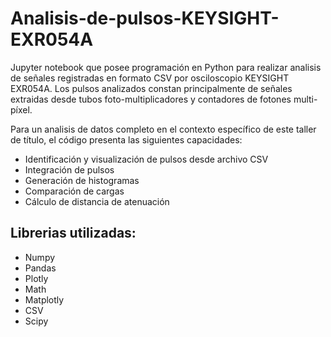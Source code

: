 # Analisis-de-pulsos-KEYSIGHT-EXR054A
Jupyter notebook que posee programación en Python para realizar analisis de señales registradas en formato CSV por osciloscopio KEYSIGHT EXR054A. 
Los pulsos analizados constan principalmente de señales extraidas desde tubos foto-multiplicadores y contadores de fotones multi-píxel.

Para un analisis de datos completo en el contexto específico de este taller de título, el código presenta las siguientes capacidades:

* Identificación y visualización de pulsos desde archivo CSV
* Integración de pulsos
* Generación de histogramas
* Comparación de cargas
* Cálculo de distancia de atenuación

## Librerias utilizadas:

* Numpy
* Pandas
* Plotly
* Math
* Matplotly
* CSV
* Scipy  